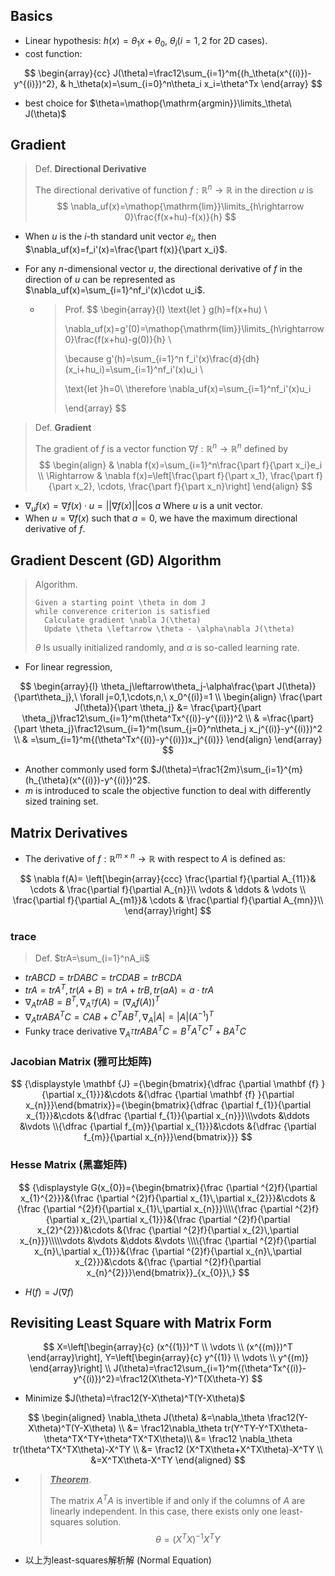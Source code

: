 ## Basics

- Linear hypothesis: $h(x)=\theta_1x+\theta_0,\ \theta_i(i=1,2\text{ for 2D cases})$.
- cost function: 

$$
\begin{array}{cc}
J(\theta)=\frac12\sum_{i=1}^m{(h_\theta(x^{(i)})-y^{(i)})^2}, & 
h_\theta(x)=\sum_{i=0}^n\theta_i x_i=\theta^Tx
\end{array}
$$

- best choice for $\theta=\mathop{\mathrm{argmin}}\limits_\theta\ J(\theta)$

## Gradient

> Def. **Directional Derivative**
>
> The directional derivative of function $f:\mathbb{R}^n\rightarrow \mathbb{R}$ in the direction $u$ is
> $$
> \nabla_uf(x)=\mathop{\mathrm{lim}}\limits_{h\rightarrow 0}\frac{f(x+hu)-f(x)}{h}
> $$

- When $u$ is the $i$-th standard unit vector $e_i$, then $\nabla_uf(x)=f_i'(x)=\frac{\part f(x)}{\part x_i}$.

- For any $n$-dimensional vector $u$, the directional derivative of $f$ in the direction of $u$ can be represented as $\nabla_uf(x)=\sum_{i=1}^nf_i'(x)\cdot u_i$.

    - > Prof.
        > $$
        > \begin{array}{l}
        > \text{let } g(h)=f(x+hu) \\
        > 
        > \nabla_uf(x)=g'(0)=\mathop{\mathrm{lim}}\limits_{h\rightarrow 0}\frac{f(x+hu)-g(0)}{h}  \\
        > 
        > \because g'(h)=\sum_{i=1}^n f_i'(x)\frac{d}{dh}(x_i+hu_i)=\sum_{i=1}^nf_i'(x)u_i  \\
        > 
        > \text{let }h=0\ \therefore \nabla_uf(x)=\sum_{i=1}^nf_i'(x)u_i
        > 
        > \end{array}
        > $$

>  Def. **Gradient**
>
> The gradient of $f$ is a vector function $\nabla f:\mathbb{R}^n\rightarrow \mathbb{R}^n$ defined by
> $$
> \begin{align}
> & \nabla f(x)=\sum_{i=1}^n\frac{\part f}{\part x_i}e_i \\
> \Rightarrow & \nabla f(x)=\left[\frac{\part f}{\part x_1}, \frac{\part f}{\part x_2}, \cdots, \frac{\part f}{\part x_n}\right]
> \end{align}
> $$

- $\nabla_uf(x)=\nabla f(x)\cdot u=\vert\vert\nabla f(x)\vert\vert \mathrm{cos}\ a$ Where $u$ is a unit vector.
- When $u=\nabla f(x)$ such that $a=0$, we have the maximum directional derivative of $f$.

## Gradient Descent (GD) Algorithm

> Algorithm.
>
> ```pseudocode
> Given a starting point \theta in dom J
> while converence criterion is satisfied
> 	Calculate gradient \nabla J(\theta)
> 	Update \theta \leftarrow \theta - \alpha\nabla J(\theta)
> ```
>
> $\theta$ Is usually initialized randomly, and $\alpha$ is so-called learning rate.

- For linear regression,

$$
\begin{array}{l}
\theta_j\leftarrow\theta_j-\alpha\frac{\part J(\theta)}{\part\theta_j},\ \forall j=0,1,\cdots,n,\ x_0^{(i)}=1 \\
\begin{align}
\frac{\part J(\theta)}{\part \theta_j} &= \frac{\part}{\part \theta_j}\frac12\sum_{i=1}^m(\theta^Tx^{(i)}-y^{(i)})^2 \\
& =\frac{\part}{\part \theta_j}\frac12\sum_{i=1}^m(\sum_{j=0}^n\theta_j x_j^{(i)}-y^{(i)})^2 \\
& =\sum_{i=1}^m{(\theta^Tx^{(i)}-y^{(i)})x_j^{(i)}}
\end{align}
\end{array}
$$

- Another commonly used form $J(\theta)=\frac1{2m}\sum_{i=1}^{m}(h_{\theta}(x^{(i)})-y^{(i)})^2$.
- $m$ is introduced to scale the objective function to deal with differently sized training set.

## Matrix Derivatives

- The derivative of $f: \mathbb{R}^{m\times n}\rightarrow\mathbb{R}$ with respect to $A$ is defined as:

$$
\nabla f(A)=
\left[\begin{array}{ccc}
\frac{\partial f}{\partial A_{11}}& \cdots & \frac{\partial f}{\partial A_{n}}\\
\vdots & \ddots & \vdots \\
\frac{\partial f}{\partial A_{m1}}& \cdots & \frac{\partial f}{\partial A_{mn}}\\
\end{array}\right]
$$

### trace

> Def. $trA=\sum_{i=1}^nA_ii$

- $trABCD=trDABC=trCDAB=trBCDA$
- $trA=trA^T,tr(A+B)=trA+trB,tr(aA)=a\cdot trA$
- $\nabla_AtrAB=B^T,\nabla_{A^T}f(A)=(\nabla_Af(A))^T$
- $\nabla_AtrABA^TC=CAB+C^TAB^T,\nabla_A\vert A\vert=\vert A\vert(A^{-1})^T$
- Funky trace derivative $\nabla_{A^T}trABA^TC=B^TA^TC^T+BA^TC$

### Jacobian Matrix (雅可比矩阵)

$$
{\displaystyle \mathbf {J} ={\begin{bmatrix}{\dfrac {\partial \mathbf {f} }{\partial x_{1}}}&\cdots &{\dfrac {\partial \mathbf {f} }{\partial x_{n}}}\end{bmatrix}}={\begin{bmatrix}{\dfrac {\partial f_{1}}{\partial x_{1}}}&\cdots &{\dfrac {\partial f_{1}}{\partial x_{n}}}\\\vdots &\ddots &\vdots \\{\dfrac {\partial f_{m}}{\partial x_{1}}}&\cdots &{\dfrac {\partial f_{m}}{\partial x_{n}}}\end{bmatrix}}}
$$



### Hesse Matrix (黑塞矩阵)

$$
{\displaystyle G(x_{0})={\begin{bmatrix}{\frac {\partial ^{2}f}{\partial x_{1}^{2}}}&{\frac {\partial ^{2}f}{\partial x_{1}\,\partial x_{2}}}&\cdots &{\frac {\partial ^{2}f}{\partial x_{1}\,\partial x_{n}}}\\\\{\frac {\partial ^{2}f}{\partial x_{2}\,\partial x_{1}}}&{\frac {\partial ^{2}f}{\partial x_{2}^{2}}}&\cdots &{\frac {\partial ^{2}f}{\partial x_{2}\,\partial x_{n}}}\\\\\vdots &\vdots &\ddots &\vdots \\\\{\frac {\partial ^{2}f}{\partial x_{n}\,\partial x_{1}}}&{\frac {\partial ^{2}f}{\partial x_{n}\,\partial x_{2}}}&\cdots &{\frac {\partial ^{2}f}{\partial x_{n}^{2}}}\end{bmatrix}}_{x_{0}}\,}
$$

- $H(f)=J(\nabla f)$

## Revisiting Least Square with Matrix Form

$$
X=\left[\begin{array}{c}
(x^{(1)})^T \\
\vdots \\
(x^{(m)})^T
\end{array}\right], Y=\left[\begin{array}{c}
y^{(1)} \\
\vdots \\
y^{(m)}
\end{array}\right] \\
J(\theta)=\frac12\sum_{i=1}^m{(\theta^Tx^{(i)}-y^{(i)})^2}=\frac12(X\theta-Y)^T(X\theta-Y)
$$

- Minimize $J(\theta)=\frac12(Y-X\theta)^T(Y-X\theta)$

$$
\begin{aligned}
\nabla_\theta J(\theta) &=\nabla_\theta \frac12(Y-X\theta)^T(Y-X\theta) \\
&= \frac12\nabla_\theta tr(Y^TY-Y^TX\theta-\theta^TX^TY+\theta^TX^TX\theta)\\
&= \frac12 \nabla_\theta tr(\theta^TX^TX\theta)-X^TY \\
&= \frac12 (X^TX\theta+X^TX\theta)-X^TY \\
&=X^TX\theta-X^TY
\end{aligned}
$$

- > <u>***Theorem***</u>.
    >
    > The matrix $A^TA$ is invertible if and only if the columns of $A$ are linearly independent. In this case, there exists only one least-squares solution.
    > $$
    > \theta=(X^TX)^{-1}X^TY
    > $$

- 以上为least-squares解析解 (Normal Equation)


